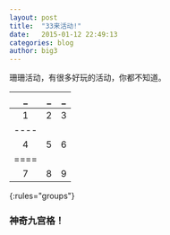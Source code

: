 ```yaml
---
layout: post
title:  "33来活动!"
date:   2015-01-12 22:49:13
categories: blog
author: big3
---
```

珊珊活动，有很多好玩的活动，你都不知道。

| _ | _ | _ |
|:--:|:--:|:--:|
|1  |2  |3  |
|----
|4  |5  |6  |
|====
|7  |8  |9  |

{:rules="groups"}

### 神奇九宫格！


